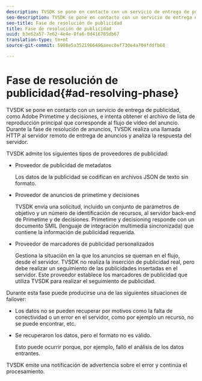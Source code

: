 ```yaml
---
description: TVSDK se pone en contacto con un servicio de entrega de publicidad, como Adobe Primetime y decisiones, e intenta obtener el archivo de lista de reproducción principal que corresponde al flujo de vídeo del anuncio. Durante la fase de resolución de anuncios, TVSDK realiza una llamada HTTP al servidor remoto de entrega de anuncios y analiza la respuesta del servidor.
seo-description: TVSDK se pone en contacto con un servicio de entrega de publicidad, como Adobe Primetime y decisiones, e intenta obtener el archivo de lista de reproducción principal que corresponde al flujo de vídeo del anuncio. Durante la fase de resolución de anuncios, TVSDK realiza una llamada HTTP al servidor remoto de entrega de anuncios y analiza la respuesta del servidor.
seo-title: Fase de resolución de publicidad
title: Fase de resolución de publicidad
uuid: b3e62a57-7e62-4e4e-8fa6-0d416785db67
translation-type: tm+mt
source-git-commit: 5908e5a3521966496aeec0ef730e4a704fddfb68

---
```



# Fase de resolución de publicidad{#ad-resolving-phase}

TVSDK se pone en contacto con un servicio de entrega de publicidad, como Adobe Primetime y decisiones, e intenta obtener el archivo de lista de reproducción principal que corresponde al flujo de vídeo del anuncio. Durante la fase de resolución de anuncios, TVSDK realiza una llamada HTTP al servidor remoto de entrega de anuncios y analiza la respuesta del servidor.

TVSDK admite los siguientes tipos de proveedores de publicidad:

* Proveedor de publicidad de metadatos

   Los datos de la publicidad se codifican en archivos JSON de texto sin formato.
* Proveedor de anuncios de primetime y decisiones

   TVSDK envía una solicitud, incluido un conjunto de parámetros de objetivo y un número de identificación de recursos, al servidor back-end de Primetime y de decisiones. Primetime y decisioning responde con un documento SMIL (lenguaje de integración multimedia sincronizada) que contiene la información de publicidad requerida.
* Proveedor de marcadores de publicidad personalizados

   Gestiona la situación en la que los anuncios se queman en el flujo, desde el servidor. TVSDK no realiza la inserción de publicidad real, pero debe realizar un seguimiento de las publicidades insertadas en el servidor. Este proveedor establece los marcadores de publicidad que utiliza TVSDK para realizar el seguimiento de publicidad.

Durante esta fase puede producirse una de las siguientes situaciones de failover:

* Los datos no se pueden recuperar por motivos como la falta de conectividad o un error en el servidor, como por ejemplo un recurso, no se puede encontrar, etc.
* Se recuperaron los datos, pero el formato no es válido.

   Esto puede ocurrir porque, por ejemplo, falló el análisis de los datos entrantes.

TVSDK emite una notificación de advertencia sobre el error y continúa el procesamiento.
